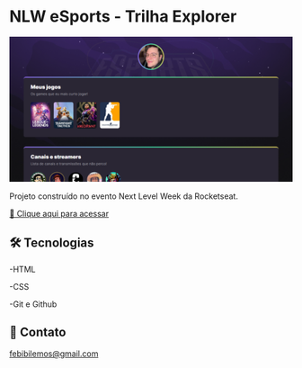 # NLW eSports - Trilha Explorer

![Preview.png](./.github/Preview.png)

Projeto construído no evento Next Level Week da Rocketseat.

[🔗 Clique aqui para acessar](https://lemonaja.github.io/NLW-eSports/)

## 🛠 Tecnologias 

-HTML
 
-CSS

-Git e Github

## 👋 Contato

febibilemos@gmail.com
